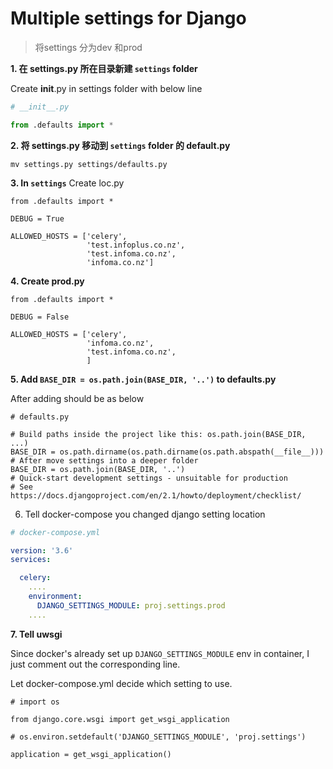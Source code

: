 # Multiple settings for Django
> 将settings 分为dev 和prod

**1. 在 settings.py 所在目录新建 `settings` folder**

Create __init__.py in settings folder with below line
```py
# __init__.py

from .defaults import *
```

**2. 将 settings.py 移动到  `settings` folder 的 default.py**
```
mv settings.py settings/defaults.py
```

**3. In `settings`**
Create loc.py
```
from .defaults import *

DEBUG = True

ALLOWED_HOSTS = ['celery',
                 'test.infoplus.co.nz',
                 'test.infoma.co.nz',
                 'infoma.co.nz']
```


**4. Create prod.py**
```
from .defaults import *

DEBUG = False

ALLOWED_HOSTS = ['celery',
                 'infoma.co.nz',
                 'test.infoma.co.nz',
                 ]

```

**5. Add `BASE_DIR = os.path.join(BASE_DIR, '..')` to defaults.py**

After adding should be as below

```
# defaults.py

# Build paths inside the project like this: os.path.join(BASE_DIR, ...)
BASE_DIR = os.path.dirname(os.path.dirname(os.path.abspath(__file__)))
# After move settings into a deeper folder
BASE_DIR = os.path.join(BASE_DIR, '..')
# Quick-start development settings - unsuitable for production
# See https://docs.djangoproject.com/en/2.1/howto/deployment/checklist/
```

6. Tell docker-compose you changed django setting location

```yml
# docker-compose.yml

version: '3.6'
services:

  celery:
    ....
    environment:
      DJANGO_SETTINGS_MODULE: proj.settings.prod
    ....
```

**7. Tell uwsgi**

Since docker's already set up `DJANGO_SETTINGS_MODULE` env in container, I just comment out the corresponding line.

Let docker-compose.yml decide which setting to use.

```
# import os

from django.core.wsgi import get_wsgi_application

# os.environ.setdefault('DJANGO_SETTINGS_MODULE', 'proj.settings')

application = get_wsgi_application()

```
